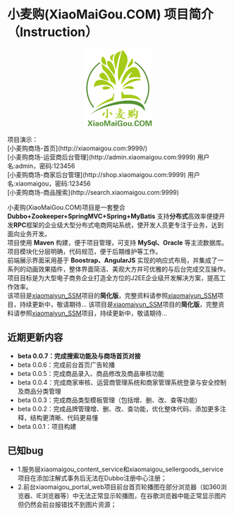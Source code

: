# 小麦购(XiaoMaiGou.COM) 项目简介（Instruction）

<p align="center" >
  <img src="src/main/resources/xiaomaigoulogo/xiaomaigoulogo.png" alt="xiaomaigou.com" title="xiaomaigou.com">
</p>
项目演示：<br>
[小麦购商场-首页](http://xiaomaigou.com:9999/) <br>
[小麦购商场-运营商后台管理](http://admin.xiaomaigou.com:9999) 用户名:admin，密码:123456<br>
[小麦购商场-商家后台管理](http://shop.xiaomaigou.com:9999) 用户名:xiaomaigou，密码:123456<br>
[小麦购商场-商品搜索](http://search.xiaomaigou.com:9999) <br>

小麦购(XiaoMaiGou.COM)项目是一套整合 **Dubbo+Zookeeper+SpringMVC+Spring+MyBatis** 支持**分布式**高效率便捷开发**RPC**框架的企业级大型分布式电商网站系统，使开发人员更专注于业务，达到面向业务开发。<br>
项目使用 **Maven** 构建，便于项目管理，可支持 **MySql、Oracle** 等主流数据库。<br>
项目模块化分层明确，代码规范，便于后期维护等工作。<br>
前端展示界面采用基于 **Boostrap、AngularJS** 实现的响应式布局，并集成了一系列的动画效果插件，整体界面简洁、美观大方并可优雅的与后台完成交互操作。<br>
项目目标是为大型电子商务企业打造全方位的J2EE企业级开发解决方案，提高工作效率。<br>
该项目是[xiaomaiyun_SSM](http://search.xiaomaigou.com:9999)项目的**简化版**，完整资料请参照[xiaomaiyun_SSM](https://github.com/xiaomaiyun/xiaomaiyun_SSM)项目，持续更新中，敬请期待...
该项目是[xiaomaiyun_SSM](https://github.com/xiaomaiyun/xiaomaiyun_SSM)项目的**简化版**，完整资料请参照[xiaomaiyun_SSM](https://github.com/xiaomaiyun/xiaomaiyun_SSM)项目，持续更新中，敬请期待...

## 近期更新内容
* **beta 0.0.7：完成搜索功能及与商场首页对接**
* beta 0.0.6：完成前台首页广告轮播
* beta 0.0.5：完成商品录入、商品修改及商品审核功能
* beta 0.0.4：完成商家审核、运营商管理系统和商家管理系统登录与安全控制及商品分类管理
* beta 0.0.3：完成商品类型模板管理（包括增、删、改、查等功能)
* beta 0.0.2：完成品牌管理增、删、改、查功能，优化整体代码、添加更多注释，结构更清晰、代码更易懂
* beta 0.0.1：项目构建

## 已知bug
* 1.服务层xiaomaigou_content_service和xiaomaigou_sellergoods_service项目在添加注解式事务后无法在Dubbo注册中心注册；
* 2.前台xiaomaigou_portal_web项目前台首页轮播图在部分浏览器（如360浏览器、IE浏览器等）中无法正常显示轮播图，在谷歌浏览器中能正常显示图片但仍然会前台报错找不到图片资源；

